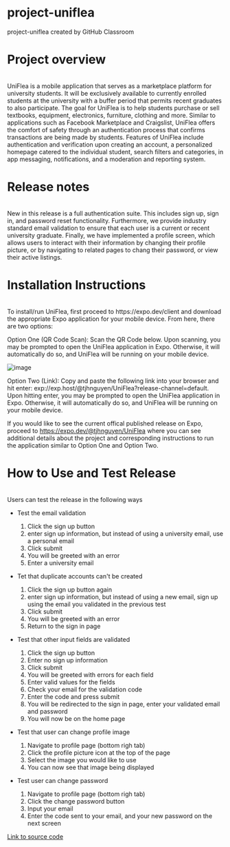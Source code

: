 # project-uniflea
project-uniflea created by GitHub Classroom

# Project overview
<br>
UniFlea is a mobile application that serves as a marketplace platform for university students. 
It will be exclusively available to currently enrolled students at the university with a buffer period that permits recent graduates to also participate. 
The goal for UniFlea is to help students purchase or sell textbooks, equipment, electronics, furniture, clothing and more. 
Similar to applications such as Facebook Marketplace and Craigslist, 
UniFlea offers the comfort of safety through an authentication process that confirms transactions are being made by students. 
Features of UniFlea include authentication and verification upon creating an account, a personalized homepage catered to the individual student, 
search filters and categories, in app messaging, notifications, and a moderation and reporting system.

# Release notes
<br>
New in this release is a full authentication suite. This includes sign up, sign in, and password reset functionality.
Furthermore, we provide industry standard email validation to ensure that each user is a current or recent university graduate.
Finally, we have implemented a profile screen, which allows users to interact with their information by changing their profile picture,
or by navigating to related pages to chang their password, or view their active listings.

# Installation Instructions
<br>
To install/run UniFlea, first proceed to https://expo.dev/client and download the appropriate Expo application for your mobile device. From here, there are two options: 

Option One (QR Code Scan): Scan the QR Code below. Upon scanning, you may be prompted to open the UniFlea application in Expo. Otherwise, it will automatically do so, and UniFlea will be running on your mobile device.

![image](https://user-images.githubusercontent.com/61302705/158283715-a5f44af0-efe7-4dad-8f07-50a5dc0d0b2e.png)

Option Two (Link): Copy and paste the following link into your browser and hit enter: exp://exp.host/@tjhnguyen/UniFlea?release-channel=default. Upon hitting enter, you may be prompted to open the UniFlea application in Expo. Otherwise, it will automatically do so, and UniFlea will be running on your mobile device.

If you would like to see the current offical published release on Expo, proceed to https://expo.dev/@tjhnguyen/UniFlea where you can see additional details about the project and corresponding instructions to run the application similar to Option One and Option Two.

# How to Use and Test Release
<br>
Users can test the release in the following ways

* Test the email validation
  1. Click the sign up button
  2. enter sign up information, but instead of using a university email, use a personal email
  3. Click submit
  4. You will be greeted with an error
  5. Enter a university email
  
* Tet that duplicate accounts can't be created
  1. Click the sign up button again
  2. enter sign up information, but instead of using a new email, sign up using the email you validated in the previous test
  3. Click submit
  4. You will be greeted with an error
  5. Return to the sign in page

* Test that other input fields are validated
  1. Click the sign up button
  2. Enter no sign up information
  3. Click submit
  4. You will be greeted with errors for each field
  5. Enter valid values for the fields
  6. Check your email for the validation code
  7. Enter the code and press submit
  8. You will be redirected to the sign in page, enter your validated email and password
  9. You will now be on the home page

* Test that user can change profile image
  1. Navigate to profile page (bottom righ tab) 
  2. Click the profile picture icon at the top of the page
  3. Select the image you would like to use
  4. You can now see that image being displayed
  
* Test user can change password
  1. Navigate to profile page (bottom righ tab) 
  2. Click the change password button
  3. Input your email
  4. Enter the code sent to your email, and your new password on the next screen

[Link to source code](src)
